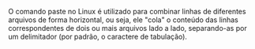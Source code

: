 O comando paste no Linux é utilizado para combinar linhas de diferentes arquivos de forma horizontal, ou seja, ele "cola" o conteúdo das linhas correspondentes de dois ou mais arquivos lado a lado, separando-as por um delimitador (por padrão, o caractere de tabulação).

&nbsp;